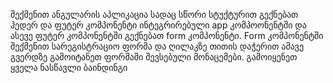 შექმენით ანგულარის აპლიკაცია სადაც სწორი სტუქტურით გექნებათ ჰედერ და ფუტერ კომპონენტი ინტეგრირებული app კომპოონენტში და ასევე ფუტერ კომპონენტში გექნებათ form კომპონენტი. 
Form კომპონენტში შექმენით სარეგისტრაციო ფორმა და ღილაკზე თითის დაჭერით ამავე გვერდზე გამოიტანეთ ფორმაში შევსებული მონაცემები. გამოიყენეთ ყველა ნასწავლი ბაინდინგი
